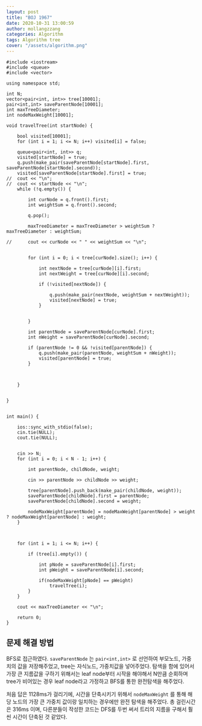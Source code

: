 ```yaml
---
layout: post
title: "BOJ 1967"
date: 2020-10-31 13:00:59
author: mollangzzang
categories: Algorithm
tags: Algorithm tree
cover: "/assets/algorithm.png"
---
```


```
#include <iostream>
#include <queue>
#include <vector>

using namespace std;

int N;
vector<pair<int, int>> tree[10001];
pair<int,int> saveParentNode[10001];
int maxTreeDiameter;
int nodeMaxWeight[10001];

void travelTree(int startNode) {

	bool visited[10001];
	for (int i = 1; i <= N; i++) visited[i] = false;

	queue<pair<int, int>> q;
	visited[startNode] = true;
	q.push(make_pair(saveParentNode[startNode].first, saveParentNode[startNode].second));
	visited[saveParentNode[startNode].first] = true;
//	cout << "\n";
//	cout << startNode << "\n";
	while (!q.empty()) {

		int curNode = q.front().first;
		int weightSum = q.front().second;

		q.pop();

		maxTreeDiameter = maxTreeDiameter > weightSum ? maxTreeDiameter : weightSum;

//		cout << curNode << " " << weightSum << "\n";


		for (int i = 0; i < tree[curNode].size(); i++) {

			int nextNode = tree[curNode][i].first;
			int nextWeight = tree[curNode][i].second;

			if (!visited[nextNode]) {

				q.push(make_pair(nextNode, weightSum + nextWeight));
				visited[nextNode] = true;
			}


		}

		int parentNode = saveParentNode[curNode].first;
		int nWeight = saveParentNode[curNode].second;

		if (parentNode != 0 && !visited[parentNode]) {
			q.push(make_pair(parentNode, weightSum + nWeight));
			visited[parentNode] = true;
		}



	}


}


int main() {

	ios::sync_with_stdio(false);
	cin.tie(NULL);
	cout.tie(NULL);


	cin >> N;
	for (int i = 0; i < N - 1; i++) {

		int parentNode, childNode, weight;

		cin >> parentNode >> childNode >> weight;

		tree[parentNode].push_back(make_pair(childNode, weight));
		saveParentNode[childNode].first = parentNode;
		saveParentNode[childNode].second = weight;

		nodeMaxWeight[parentNode] = nodeMaxWeight[parentNode] > weight ? nodeMaxWeight[parentNode] : weight;
	}



	for (int i = 1; i <= N; i++) {

		if (tree[i].empty()) {

			int pNode = saveParentNode[i].first;
			int pWeight = saveParentNode[i].second;

			if(nodeMaxWeight[pNode] == pWeight)
				travelTree(i);
		}
	}

	cout << maxTreeDiameter << "\n";

	return 0;
}

```

## 문제 해결 방법

BFS로 접근하였다. `saveParentNode` 는 `pair<int,int>` 로 선언하여 부모노드, 가중치의 값을 저장해주었고, tree는 자식노드, 가중치값을 넣어주었다.
탐색을 함에 있어서 가장 큰 지름값을 구하기 위해서는 leaf node부터 시작을 해야해서 N만큼 순회하며 tree가 비어있는 경우 leaf node라고 가정하고 BFS를 통한 완전탐색을 해주었다.

처음 답은 1128ms가 걸리기에, 시간을 단축시키기 위해서 `nodeMaxWeight` 를 통해 해당 노드의 가장 큰 가중치 값이랑 일치하는 경우에만 완전 탐색을 해주었다.
총 걸린시간은 316ms 이며, 다른분들이 작성한 코드는 DFS를 두번 써서 트리의 지름을 구해서 훨씬 시간이 단축된 것 같았다.
